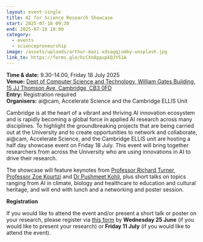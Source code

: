 ```yaml
---
layout: event-single
title: AI for Science Research Showcase
start: 2025-07-18 09:30
end: 2025-07-18 18:00
category:
  - events
  - sciencepreneurship
image: /assets/uploads/arthur-mazi-xdsagqjumby-unsplash.jpg
link_to: https://forms.gle/hcCXn8ppupkQJYS1A
---
```

**Time & date:** 9.30-14.00, Friday 18 July 2025  \
**Venue:** [Dept of Computer Science and Technology, William Gates Building, 15 JJ Thomson Ave, Cambridge, CB3 0FD](https://maps.app.goo.gl/LVo8BmMFXEQsXScU7)\
**E﻿ntry:** Registration required\
**Organisers:** ai@cam, Accelerate Science and the Cambridge ELLIS Unit

Cambridge is at the heart of a vibrant and thriving AI innovation ecosystem and is rapidly becoming a global force in applied AI research across many disciplines. To highlight the groundbreaking projects that are being carried out at the University and to create opportunities to network and collaborate, ai@cam, Accelerate Science, and the Cambridge ELLIS unit are hosting a half day showcase event on Friday 18 July. This event will bring together researchers from across the University who are using innovations in AI to drive their research.

The showcase will feature keynotes from [Professor Richard Turner](https://www.eng.cam.ac.uk/profiles/ret26), [Professor Zoe Kourtzi](https://www.psychol.cam.ac.uk/staff/professor-zoe-kourtzi) and [Dr Pushmeet Kohli](https://www.linkedin.com/in/pushmeet-kohli-4838994/?originalSubdomain=uk), plus short talks on topics ranging from AI in climate, biology and healthcare to education and cultural heritage, and will end with lunch and a networking and poster session.

**Registration**

If you would like to attend the event and/or present a short talk or poster on your research, please register via [this form](https://forms.gle/hcCXn8ppupkQJYS1A) by **Wednesday 25 June** (if you would like to present your research) or **Friday 11 July** (if you would like to attend the event).